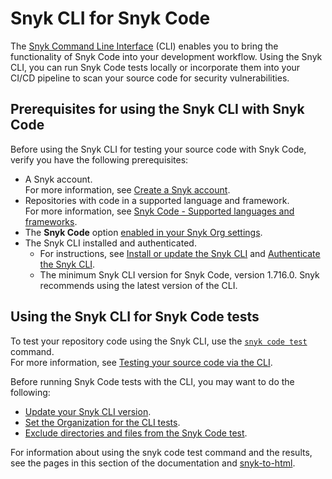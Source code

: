 # Snyk CLI for Snyk Code

The [Snyk Command Line Interface](../../) (CLI) enables you to bring the functionality of Snyk Code into your development workflow. Using the Snyk CLI, you can run Snyk Code tests locally or incorporate them into your CI/CD pipeline to scan your source code for security vulnerabilities.

## Prerequisites for using the Snyk CLI with Snyk Code

Before using the Snyk CLI for testing your source code with Snyk Code, verify you have the following prerequisites:

* A Snyk account.\
  For more information, see [Create a Snyk account](../../../getting-started/quickstart/create-or-log-in-to-a-snyk-account.md).
* Repositories with code in a supported language and framework.\
  For more information, see [Snyk Code - Supported languages and frameworks](../../../scan-with-snyk/supported-languages-and-frameworks/supported-languages-frameworks-and-feature-availability-overview.md).
* The **Snyk Code** option [enabled in your Snyk Org settings](../../../scan-with-snyk/snyk-code/configure-snyk-code.md).
* The Snyk CLI installed and authenticated.
  * For instructions, see [Install or update the Snyk CLI](../../install-or-update-the-snyk-cli/) and [Authenticate the Snyk CLI](../../authenticate-the-cli-with-your-account.md).
  * The minimum Snyk CLI version for Snyk Code, version 1.716.0. Snyk recommends using the latest version of the CLI.

## Using the Snyk CLI for Snyk Code tests

To test your repository code using the Snyk CLI, use the [`snyk code test`](../../commands/code-test.md) command.\
For more information, see [Testing your source code via the CLI](scan-source-code-with-snyk-code-using-the-cli.md).

Before running Snyk Code tests with the CLI, you may want to do the following:

* [Update your Snyk CLI version](../../install-or-update-the-snyk-cli/).
* [Set the Organization for the CLI tests](set-the-snyk-organization-for-the-cli-tests.md).
* [Exclude directories and files from the Snyk Code test](exclude-directories-and-files-from-snyk-code-cli-tests.md).

For information about using the snyk code test command and the results, see the pages in this section of the documentation and [snyk-to-html](../cli-tools/snyk-to-html.md).
